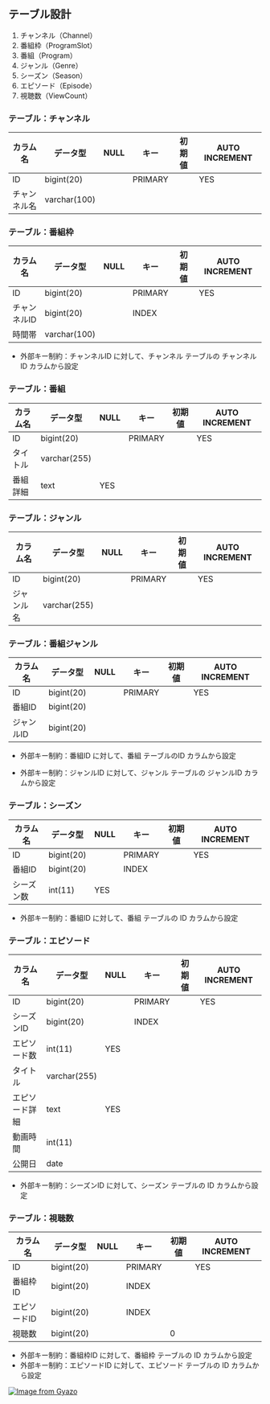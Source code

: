 

## テーブル設計
1. チャンネル（Channel）
2. 番組枠（ProgramSlot）
3. 番組（Program）
4. ジャンル（Genre）
5. シーズン（Season）
6. エピソード（Episode）
7. 視聴数（ViewCount）

### テーブル：チャンネル

| カラム名 | データ型 | NULL | キー | 初期値 | AUTO INCREMENT |
| --- | --- | --- | --- | --- | --- |
| ID | bigint(20) |  | PRIMARY |  | YES |
| チャンネル名 | varchar(100) |  |  |  |  |

### テーブル：番組枠

| カラム名 | データ型 | NULL | キー | 初期値 | AUTO INCREMENT |
| --- | --- | --- | --- | --- | --- |
| ID | bigint(20) |  | PRIMARY |  | YES |
| チャンネルID | bigint(20) |  | INDEX |  |  |
| 時間帯 | varchar(100) |  |  |  |  |
- 外部キー制約：チャンネルID に対して、チャンネル テーブルの チャンネルID カラムから設定

### テーブル：番組

| カラム名 | データ型 | NULL | キー | 初期値 | AUTO INCREMENT |
| --- | --- | --- | --- | --- | --- |
| ID | bigint(20) |  | PRIMARY |  | YES |
| タイトル | varchar(255) |  |  |  |  |
| 番組詳細 | text | YES |  |  |  |

### テーブル：ジャンル

| カラム名 | データ型 | NULL | キー | 初期値 | AUTO INCREMENT |
| --- | --- | --- | --- | --- | --- |
| ID | bigint(20) |  | PRIMARY |  | YES |
| ジャンル名 | varchar(255) |  |  |  |  |

### テーブル：番組ジャンル

| カラム名 | データ型 | NULL | キー | 初期値 | AUTO INCREMENT |
| --- | --- | --- | --- | --- | --- |
| ID | bigint(20) |  | PRIMARY |  | YES |
| 番組ID | bigint(20) |  |  |  |  |
| ジャンルID | bigint(20) |  |  |  |  |
- 外部キー制約：番組ID に対して、番組 テーブルのID カラムから設定

- 外部キー制約：ジャンルID に対して、ジャンル テーブルの ジャンルID カラムから設定

### テーブル：シーズン

| カラム名 | データ型 | NULL | キー | 初期値 | AUTO INCREMENT |
| --- | --- | --- | --- | --- | --- |
| ID | bigint(20) |  | PRIMARY |  | YES |
| 番組ID | bigint(20) |  | INDEX |  |  |
| シーズン数 | int(11) | YES |  |  |  |
- 外部キー制約：番組ID に対して、番組 テーブルの ID カラムから設定

### テーブル：エピソード

| カラム名 | データ型 | NULL | キー | 初期値 | AUTO INCREMENT |
| --- | --- | --- | --- | --- | --- |
| ID | bigint(20) |  | PRIMARY |  | YES |
| シーズンID | bigint(20) |  | INDEX |  |  |
| エピソード数 | int(11) | YES |  |  |  |
| タイトル | varchar(255) |  |  |  |  |
| エピソード詳細 | text | YES |  |  |  |
| 動画時間 | int(11) |  |  |  |  |
| 公開日 | date |  |  |  |  |
- 外部キー制約：シーズンID に対して、シーズン テーブルの ID カラムから設定

### テーブル：視聴数

| カラム名 | データ型 | NULL | キー | 初期値 | AUTO INCREMENT |
| --- | --- | --- | --- | --- | --- |
| ID | bigint(20) |  | PRIMARY |  | YES |
| 番組枠ID | bigint(20) |  | INDEX |  |  |
| エピソードID | bigint(20) |  | INDEX |  |  |
| 視聴数 | bigint(20) |  |  | 0 |  |
- 外部キー制約：番組枠ID に対して、番組枠 テーブルの ID カラムから設定
- 外部キー制約：エピソードID に対して、エピソード テーブルの ID カラムから設定


[![Image from Gyazo](https://i.gyazo.com/3d1d2cfe747f27bb30b283317463b367.png)](https://gyazo.com/3d1d2cfe747f27bb30b283317463b367)
